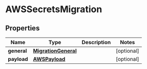 

# AWSSecretsMigration

## Properties

Name | Type | Description | Notes
------------ | ------------- | ------------- | -------------
**general** | [**MigrationGeneral**](MigrationGeneral.md) |  |  [optional]
**payload** | [**AWSPayload**](AWSPayload.md) |  |  [optional]



